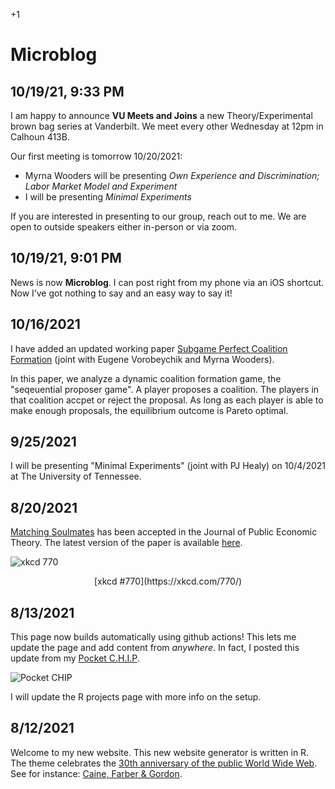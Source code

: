 +1 

# Microblog  

## 10/19/21, 9:33 PM

I am happy to announce **VU Meets and Joins** a new Theory/Experimental brown bag series at Vanderbilt. We meet every other Wednesday at 12pm in Calhoun 413B.  

Our first meeting is tomorrow 10/20/2021:  

- Myrna Wooders will be presenting *Own Experience and Discrimination; Labor Market Model and Experiment*  
- I will be presenting *Minimal Experiments*  

If you are interested in presenting to our group, reach out to me. We are open to outside speakers either in-person or via zoom.

## 10/19/21, 9:01 PM

News is now **Microblog**. I can post right from my phone via an iOS shortcut. Now I’ve got nothing to say and an easy way to say it!

## 10/16/2021

I have added an updated working paper [Subgame Perfect Coalition Formation](https://gregcleo.com/2.%20Working%20Papers/SPGS.html) (joint with Eugene Vorobeychik and Myrna Wooders).

In this paper, we analyze a dynamic coalition formation game, the "seqeuential proposer game". A player proposes a coalition. The players in that coalition accpet or reject the proposal. As long as each player is able to make enough proposals, the equilibrium outcome is Pareto optimal.  

## 9/25/2021

I will be presenting "Minimal Experiments" (joint with PJ Healy) on 10/4/2021 at The University of Tennessee.

## 8/20/2021

[Matching Soulmates](https://gregcleo.com/1.%20Papers/MatchingSoulmates.html) has been accepted in the Journal of Public Economic Theory. The latest version of the paper is available [here](https://gregcleo.com/files/Papers/PUB_Matching-Soulmates.pdf).  

![xkcd 770](https://imgs.xkcd.com/comics/all_the_girls.png)
<center>[xkcd #770](https://xkcd.com/770/)</center>

## 8/13/2021

This page now builds automatically using github actions! This lets me update the page and add content from *anywhere*. In fact, I posted this update from my [Pocket C.H.I.P](https://opensource.com/article/17/2/pocketchip-or-pi).

![Pocket CHIP](../files/Images/pocketchip.jpeg)

I will update the R projects page with more info on the setup.

## 8/12/2021

Welcome to my new website. This new website generator is written in R. The theme celebrates the [30th anniversary of the public World Wide Web](https://en.wikipedia.org/wiki/History_of_the_World_Wide_Web#1991%E2%80%931995:_The_Web_goes_public,_early_growth). See for instance: [Caine, Farber & Gordon](http://cfg.com).